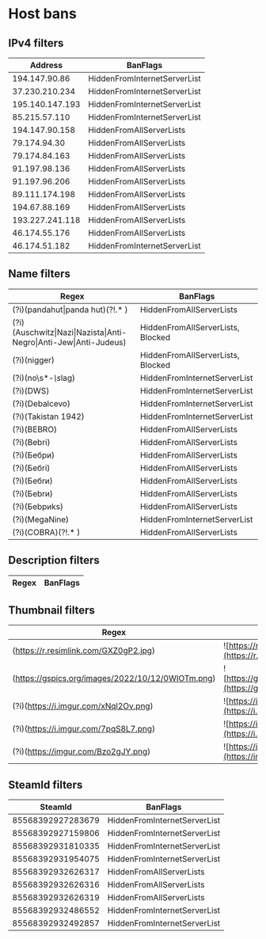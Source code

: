 # Host bans

## IPv4 filters
| Address         | BanFlags                     |
| --------------- | ---------------------------- |
| 194.147.90.86   | HiddenFromInternetServerList |
| 37.230.210.234  | HiddenFromInternetServerList |
| 195.140.147.193 | HiddenFromInternetServerList |
| 85.215.57.110   | HiddenFromInternetServerList |
| 194.147.90.158  | HiddenFromAllServerLists     |
| 79.174.94.30    | HiddenFromAllServerLists     |
| 79.174.84.163   | HiddenFromAllServerLists     |
| 91.197.98.136   | HiddenFromAllServerLists     |
| 91.197.96.206   | HiddenFromAllServerLists     |
| 89.111.174.198  | HiddenFromAllServerLists     |
| 194.67.88.169   | HiddenFromAllServerLists     |
| 193.227.241.118 | HiddenFromAllServerLists     |
| 46.174.55.176   | HiddenFromAllServerLists     |
| 46.174.51.182   | HiddenFromInternetServerList |

## Name filters
| Regex                                                                                 | BanFlags                          |
| ------------------------------------------------------------------------------------- | --------------------------------- |
| (?i)(pandahut&#124;panda hut)(?!.* )                                                  | HiddenFromAllServerLists          |
| (?i)(Auschwitz&#124;Nazi&#124;Nazista&#124;Anti-Negro&#124;Anti-Jew&#124;Anti-Judeus) | HiddenFromAllServerLists, Blocked |
| (?i)(nigger)                                                                          | HiddenFromAllServerLists, Blocked |
| (?i)(no\s*-*\s*lag)                                                                   | HiddenFromInternetServerList      |
| (?i)(DWS)                                                                             | HiddenFromInternetServerList      |
| (?i)(Debalcevo)                                                                       | HiddenFromInternetServerList      |
| (?i)(Takistan 1942)                                                                   | HiddenFromInternetServerList      |
| (?i)(BEBRO)                                                                           | HiddenFromAllServerLists          |
| (?i)(Bebri)                                                                           | HiddenFromAllServerLists          |
| (?i)(Бебри)                                                                           | HiddenFromAllServerLists          |
| (?i)(Бебri)                                                                           | HiddenFromAllServerLists          |
| (?i)(Бебrи)                                                                           | HiddenFromAllServerLists          |
| (?i)(Беbrи)                                                                           | HiddenFromAllServerLists          |
| (?i)(Беbриks)                                                                         | HiddenFromAllServerLists          |
| (?i)(MegaNine)                                                                        | HiddenFromInternetServerList      |
| (?i)(COBRA)(?!.* )                                                                    | HiddenFromAllServerLists          |

## Description filters
| Regex | BanFlags |
| ----- | -------- |

## Thumbnail filters
| Regex                                             | IconPreview                                                                                         | BanFlags                     |
| ------------------------------------------------- | --------------------------------------------------------------------------------------------------- | ---------------------------- |
| (https://r.resimlink.com/GXZ0gP2.jpg)             | ![https://r.resimlink.com/GXZ0gP2.jpg](https://r.resimlink.com/GXZ0gP2.jpg)                         | HiddenFromInternetServerList |
| (https://gspics.org/images/2022/10/12/0WIOTm.png) | ![https://gspics.org/images/2022/10/12/0WIOTm.png](https://gspics.org/images/2022/10/12/0WIOTm.png) | HiddenFromInternetServerList |
| (?i)(https://i.imgur.com/xNql2Ov.png)             | ![https://i.imgur.com/xNql2Ov.png](https://i.imgur.com/xNql2Ov.png)                                 | HiddenFromAllServerLists     |
| (?i)(https://i.imgur.com/7pqS8L7.png)             | ![https://i.imgur.com/7pqS8L7.png](https://i.imgur.com/7pqS8L7.png)                                 | HiddenFromAllServerLists     |
| (?i)(https://imgur.com/Bzo2gJY.png)               | ![https://imgur.com/Bzo2gJY.png](https://imgur.com/Bzo2gJY.png)                                     | HiddenFromInternetServerList |

## SteamId filters
| SteamId           | BanFlags                     |
| ----------------- | ---------------------------- |
| 85568392927283679 | HiddenFromInternetServerList |
| 85568392927159806 | HiddenFromInternetServerList |
| 85568392931810335 | HiddenFromInternetServerList |
| 85568392931954075 | HiddenFromInternetServerList |
| 85568392932626317 | HiddenFromAllServerLists     |
| 85568392932626316 | HiddenFromAllServerLists     |
| 85568392932626319 | HiddenFromAllServerLists     |
| 85568392932486552 | HiddenFromInternetServerList |
| 85568392932492857 | HiddenFromInternetServerList |
